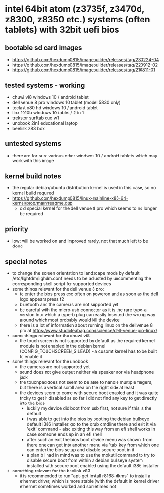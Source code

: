 # intel 64bit atom (z3735f, z3470d, z8300, z8350 etc.) systems (often tablets) with 32bit uefi bios

## bootable sd card images

- https://github.com/hexdump0815/imagebuilder/releases/tag/230224-04
- https://github.com/hexdump0815/imagebuilder/releases/tag/220912-02
- https://github.com/hexdump0815/imagebuilder/releases/tag/210811-01

## tested systems - working

- chuwi vi8 windows 10 / android tablet
- dell venue 8 pro windows 10 tablet (model 5830 only)
- teclast x80 hd windows 10 / android tablet
- linx 1010b windows 10 tablet / 2 in 1
- trekstor surftab duo w1
- unobook 2in1 educational laptop
- beelink z83 box

## untested systems

- there are for sure various other windwos 10 / android tablets which may work with this image

## kernel build notes

- the regular debian/ubuntu distribution kernel is used in this case, so no kernel build required
- https://github.com/hexdump0815/linux-mainline-x86-64-kernel/blob/main/readme.d8p
  - old special kernel for the dell venue 8 pro which seems to no longer be required

## priority

- low: will be worked on and improved rarely, not that much left to be done

## special notes

- to change the screen orientation to landscape mode by default /etc/lightdm/lighdm.conf needs to be adjusted by uncommenting the corresponding shell script for supported devices
- some things relevant for the dell venue 8 pro:
  - to enter the bios press esc often on poweron and as soon as the dell logo appears press f2
  - bluetooth and the cameras are not supported yet
  - be careful with the micro-usb connector as it is the rare type-a version into which a type-b plug can easily inserted the wrong way around which most probably would kill the device
  - there is a lot of information about running linux on the dellvenue 8 pro at https://www.studioteabag.com/science/dell-venue-pro-linux/
- some things relevant for the chuwi vi8
  - the touch screen is not supported by default as the required kernel module is not enabled in the debian kernel (CONFIG_TOUCHSCREEN_SILEAD) - a cusomt kernel has to be built to enable it
- some things relevant for the unobook
  - the cameras are not supported yet
  - sound does not give output neither via speaker nor via headphone jack
  - the touchpad does not seem to be able to handle multiple fingers, but there is a vertical scroll area on the right side at least
  - the devices seem to come with secure boot enabled and it was quite tricky to get it disabled as so far i did not find any key to get directly into the bios
    - luckily my device did boot from usb first, not sure if this is the default
    - i was able to get into the bios by booting the debian bullseye default i386 installer, go to the grub cmdline there and exit it via 'exit' command - also exiting this way from an efi shell works in case someone ends up in an efi shell
    - after such an exit the bios boot device menu was shown, from there one can get into another menu via 'tab' key from which one can enter the bios setup and disable secure boot in it
    - a plan b i had in mind was to use the mokutil command to try to disable secure boot from within a debian bullseye system installed with secure boot enabled using the default i386 installer
- something relevant for the beelink z83
  - it is recommended to run "apt-get install r8168-dkms" to install a ethernet driver, which is more stable (with the default in kernel driver ethernet sometimes worked and sometimes not
